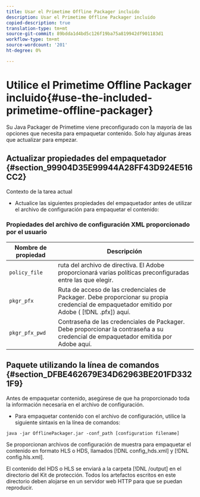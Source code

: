 ```yaml
---
title: Usar el Primetime Offline Packager incluido
description: Usar el Primetime Offline Packager incluido
copied-description: true
translation-type: tm+mt
source-git-commit: 89bdda1d4bd5c126f19ba75a819942df901183d1
workflow-type: tm+mt
source-wordcount: '201'
ht-degree: 0%

---
```



# Utilice el Primetime Offline Packager incluido{#use-the-included-primetime-offline-packager}

Su Java Packager de Primetime viene preconfigurado con la mayoría de las opciones que necesita para empaquetar contenido. Solo hay algunas áreas que actualizar para empezar.

## Actualizar propiedades del empaquetador {#section_99904D35E99944A28FF43D924E516CC2}

Contexto de la tarea actual

* Actualice las siguientes propiedades del empaquetador antes de utilizar el archivo de configuración para empaquetar el contenido:

### Propiedades del archivo de configuración XML proporcionado por el usuario

| Nombre de propiedad | Descripción |
|---|---|
| `policy_file` | ruta del archivo de directiva. El Adobe proporcionará varias políticas preconfiguradas entre las que elegir. |
| `pkgr_pfx` | Ruta de acceso de las credenciales de Packager. Debe proporcionar su propia credencial de empaquetador emitido por Adobe ( [!DNL .pfx]) aquí. |
| `pkgr_pfx_pwd` | Contraseña de las credenciales de Packager. Debe proporcionar la contraseña a su credencial de empaquetador emitida por Adobe aquí. |

## Paquete utilizando la línea de comandos {#section_DFBE462679E34D62963BE201FD3321F9}

Antes de empaquetar contenido, asegúrese de que ha proporcionado toda la información necesaria en el archivo de configuración.

* Para empaquetar contenido con el archivo de configuración, utilice la siguiente sintaxis en la línea de comandos:

```
java -jar OfflinePackager.jar -conf_path [configuration filename]
```

Se proporcionan archivos de configuración de muestra para empaquetar el contenido en formato HLS o HDS, llamados [!DNL config_hds.xml] y [!DNL config.hls.xml].

El contenido del HDS o HLS se enviará a la carpeta [!DNL /output] en el directorio del Kit de protección. Todos los artefactos escritos en este directorio deben alojarse en un servidor web HTTP para que se puedan reproducir.
